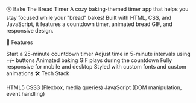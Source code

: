 🕒 Bake The Bread Timer
A cozy baking-themed timer app that helps you stay focused while your "bread" bakes! Built with HTML, CSS, and JavaScript, it features a countdown timer, animated bread GIF, and responsive design.

🚀 Features

Start a 25-minute countdown timer
Adjust time in 5-minute intervals using +/– buttons
Animated baking GIF plays during the countdown
Fully responsive for mobile and desktop
Styled with custom fonts and custom animations
🛠️ Tech Stack

HTML5
CSS3 (Flexbox, media queries)
JavaScript (DOM manipulation, event handling)
